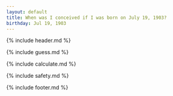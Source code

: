 ```yaml
---
layout: default
title: When was I conceived if I was born on July 19, 1903?
birthday: Jul 19, 1903
---
```


{% include header.md %}

{% include guess.md %}

{% include calculate.md %}

{% include safety.md %}

{% include footer.md %}



